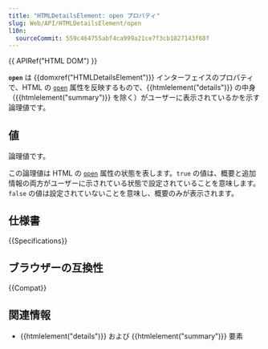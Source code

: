 ```yaml
---
title: "HTMLDetailsElement: open プロパティ"
slug: Web/API/HTMLDetailsElement/open
l10n:
  sourceCommit: 559c464755abf4ca999a21ce7f3cb1027143f68f
---
```


{{ APIRef("HTML DOM") }}

**`open`** は {{domxref("HTMLDetailsElement")}} インターフェイスのプロパティで、HTML の [`open`](/ja/docs/Web/HTML/Element/details#open) 属性を反映するもので、{{htmlelement("details")}} の中身（{{htmlelement("summary")}} を除く）がユーザーに表示されているかを示す論理値です。

## 値

論理値です。

この論理値は HTML の [`open`](/ja/docs/Web/HTML/Element/details#open) 属性の状態を表します。`true` の値は、概要と追加情報の両方がユーザーに示されている状態で設定されていることを意味します。`false` の値は設定されていないことを意味し、概要のみが表示されます。

## 仕様書

{{Specifications}}

## ブラウザーの互換性

{{Compat}}

## 関連情報

- {{htmlelement("details")}} および {{htmlelement("summary")}} 要素

